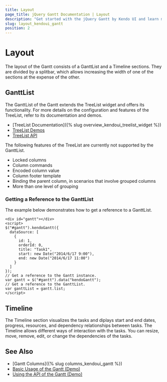 ```yaml
---
title: Layout
page_title: jQuery Gantt Documentation | Layout
description: "Get started with the jQuery Gantt by Kendo UI and learn more about its layout."
slug: layout_kendoui_gantt
position: 2
---
```


# Layout

The layout of the Gantt consists of a GanttList and a Timeline sections. They are divided by a splitbar, which allows increasing the width of one of the sections at the expense of the other. 

## GanttList

The GanttList of the Gantt extends the TreeList widget and offers its functionality. For more details on the configuration and features of the TreeList, refer to its documentation and demos.

* [TreeList Documentation]({% slug overview_kendoui_treelist_widget %})
* [TreeList Demos](https://demos.telerik.com/kendo-ui/treelist/index)
* [TreeList API](/api/javascript/ui/treelist)

The following features of the TreeList are currently not supported by the GanttList.

* Locked columns
* Column commands
* Encoded column value
* Column footer template
* Binding the parent column, in scenarios that involve grouped columns
* More than one level of grouping

### Getting a Reference to the GanttList

The example below demonstrates how to get a reference to a GanttList.

    <div id="gantt"></div>
    <script>
    $("#gantt").kendoGantt({
      dataSource: [
        {
          id: 1,
          orderId: 0,
          title: "Task1",
          start: new Date("2014/6/17 9:00"),
          end: new Date("2014/6/17 11:00")
        }
      ]
    });
    // Get a reference to the Gantt instance.
    var gantt = $("#gantt").data("kendoGantt");
    // Get a reference to the GanttList.
    var ganttList = gantt.list;
    </script>

## Timeline

The Timeline section visualizes the tasks and diplays start and end dates, progress, resources, and dependency relationships between tasks. The Timeline allows different ways of interaction with the tasks. You can resize, move, remove, edit, or change the dependencies of the tasks. 

## See Also

* [Gantt Columns]({% slug columns_kendoui_gantt %})
* [Basic Usage of the Gantt (Demo)](https://demos.telerik.com/kendo-ui/gantt/index)
* [Using the API of the Gantt (Demo)](https://demos.telerik.com/kendo-ui/gantt/api)
